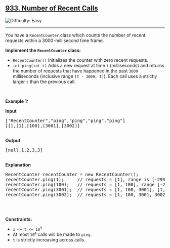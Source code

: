 <h2><a href="https://leetcode.com/problems/number-of-recent-calls/">933. Number of Recent Calls</a></h2>
<img src="https://img.shields.io/badge/Difficulty-Easy-brightgreen" alt="Difficulty: Easy" />
<hr>

<p>You have a <code>RecentCounter</code> class which counts the number of recent requests within a 3000-millisecond time frame.</p>

<p><strong>Implement the <code>RecentCounter</code> class:</strong></p>
<ul>
  <li><code>RecentCounter()</code> Initializes the counter with zero recent requests.</li>
  <li><code>int ping(int t)</code> Adds a new request at time <code>t</code> (milliseconds) and returns the number of requests that have happened in the past <code>3000</code> milliseconds (inclusive range <code>[t - 3000, t]</code>). Each call uses a strictly larger <code>t</code> than the previous call.</li>
</ul>

<p>&nbsp;</p>

<p><strong class="example">Example 1:</strong></p>
<div class="example-block">
  <p><strong>Input</strong></p>
  <pre>
["RecentCounter","ping","ping","ping","ping"]
[[],[1],[100],[3001],[3002]]
  </pre>
  <p><strong>Output</strong></p>
  <pre>
[null,1,2,3,3]
  </pre>
  <p><strong>Explanation</strong></p>
  <pre>
RecentCounter recentCounter = new RecentCounter();
recentCounter.ping(1);     // requests = [1], range is [-2999, 1]   -> 1
recentCounter.ping(100);   // requests = [1, 100], range [-2900,100] -> 2
recentCounter.ping(3001);  // requests = [1, 100, 3001], [1,3001]    -> 3
recentCounter.ping(3002);  // requests = [1, 100, 3001, 3002], [2,3002] -> 3
  </pre>
</div>

<p>&nbsp;</p>

<p><strong>Constraints:</strong></p>
<ul>
  <li><code>1 &lt;= t &lt;= 10<sup>9</sup></code></li>
  <li>At most <code>10<sup>4</sup></code> calls will be made to <code>ping</code>.</li>
  <li><code>t</code> is strictly increasing across calls.</li>
</ul>
